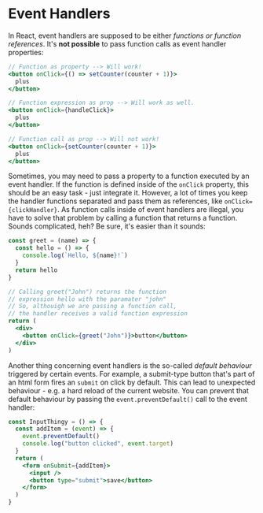 # Event Handlers

In React, event handlers are supposed to be either _functions or function references_.
It's **not possible** to pass function calls as event handler properties:

```jsx
// Function as property --> Will work!
<button onClick={() => setCounter(counter + 1)}>
  plus
</button>

// Function expression as prop --> Will work as well.
<button onClick={handleClick}>
  plus
</button>

// Function call as prop --> Will not work!
<button onClick={setCounter(counter + 1)}>
  plus
</button>
```

Sometimes, you may need to pass a property to a function executed by an event handler. If the function is defined inside of the `onClick` property, this should be an easy task - just integrate it. However, a lot of times you keep the handler functions separated and pass them as references, like `onClick={clickHandler}`. As function calls inside of event handlers are illegal, you have to solve that problem by calling a function that returns a function. Sounds complicated, heh? Be sure, it's easier than it sounds:

```jsx
const greet = (name) => {
  const hello = () => {
    console.log(`Hello, ${name}!`)
  }
  return hello
}

// Calling greet("John") returns the function
// expression hello with the paramater "john"
// So, althouigh we are passing a function call,
// the handler receives a valid function expression
return (
  <div>
    <button onClick={greet("John")}>button</button>
  </div>
)
```

Another thing concerning event handlers is the so-called _default behaviour_ triggered by certain events. For example, a submit-type button that's part of an html form fires an `submit` on click by default. This can lead to unexpected behaviour - e.g. a hard reload of the current website. You can prevent that default behaviour by passing the `event.preventDefault()` call to the event handler:

```jsx
const InputThingy = () => {
  const addItem = (event) => {
    event.preventDefault()
    console.log("button clicked", event.target)
  }
  return (
    <form onSubmit={addItem}>
      <input />
      <button type="submit">save</button>
    </form>
  )
}
```
